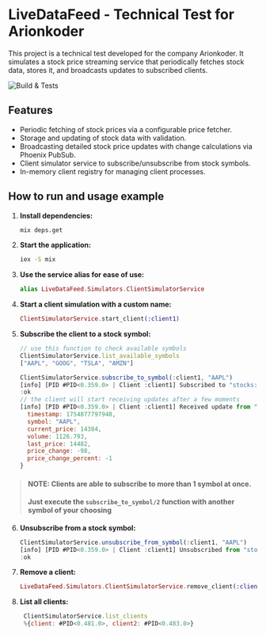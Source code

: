 # LiveDataFeed - Technical Test for Arionkoder

This project is a technical test developed for the company Arionkoder. It simulates a stock price streaming service that periodically fetches stock data, stores it, and broadcasts updates to subscribed clients.

![Build & Tests](https://github.com/RafaoCarvalh0/live-data-feed/actions/workflows/elixir.yml/badge.svg)

## Features

- Periodic fetching of stock prices via a configurable price fetcher.
- Storage and updating of stock data with validation.
- Broadcasting detailed stock price updates with change calculations via Phoenix PubSub.
- Client simulator service to subscribe/unsubscribe from stock symbols.
- In-memory client registry for managing client processes.

## How to run and usage example

1. **Install dependencies:**

   ```bash
   mix deps.get
   ```

2. **Start the application:**

   ```bash
   iex -S mix
   ```

3. **Use the service alias for ease of use:**

   ```elixir
   alias LiveDataFeed.Simulators.ClientSimulatorService
   ```

4. **Start a client simulation with a custom name:**

   ```elixir
   ClientSimulatorService.start_client(:client1)
   ```

5. **Subscribe the client to a stock symbol:**

   ```js
   // use this function to check available symbols
   ClientSimulatorService.list_available_symbols
   ["AAPL", "GOOG", "TSLA", "AMZN"]

   ClientSimulatorService.subscribe_to_symbol(:client1, "AAPL")
   [info] [PID #PID<0.359.0> | Client :client1] Subscribed to "stocks:AAPL"
   :ok
   // the client will start receiving updates after a few moments
   [info] [PID #PID<0.359.0> | Client :client1] Received update from "AAPL": %{
     timestamp: 1754877797948,
     symbol: "AAPL",
     current_price: 14384,
     volume: 1126.793,
     last_price: 14482,
     price_change: -98,
     price_change_percent: -1
   }

   ```

>#### NOTE: Clients are able to subscribe to more than 1 symbol at once. 
>#### Just execute the `subscribe_to_symbol/2` function with another symbol of your choosing

6. **Unsubscribe from a stock symbol:**

   ```js
   ClientSimulatorService.unsubscribe_from_symbol(:client1, "AAPL")
   [info] [PID #PID<0.359.0> | Client :client1] Unsubscribed from "stocks:AAPL"
   :ok
   ```

7. **Remove a client:**

   ```elixir
   LiveDataFeed.Simulators.ClientSimulatorService.remove_client(:client1)
   ```

8. **List all clients:**

   ```js
    ClientSimulatorService.list_clients
    %{client: #PID<0.481.0>, client2: #PID<0.483.0>}
   ```

